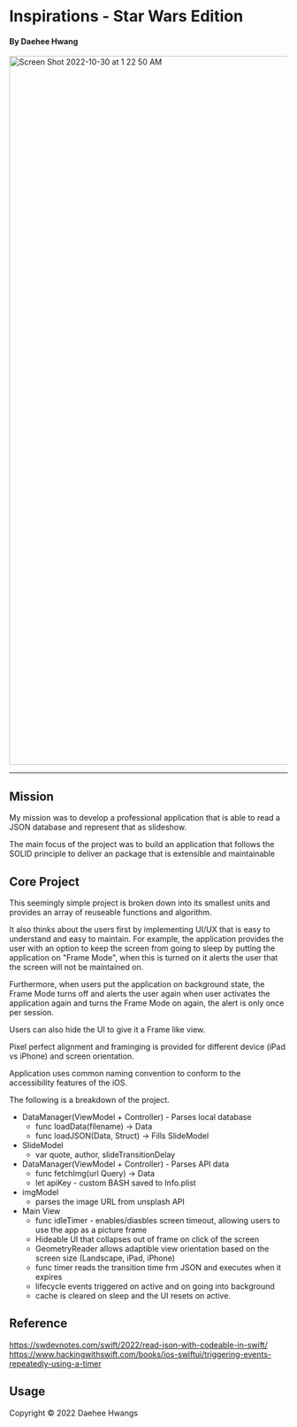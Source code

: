# Inspirations - Star Wars Edition
#### By Daehee Hwang

<img width="1281" alt="Screen Shot 2022-10-30 at 1 22 50 AM" src="https://user-images.githubusercontent.com/102007615/198869372-19aeb429-17ec-4690-929c-81f19329676c.png">


----------------------
## Mission
My mission was to develop a professional application that is able to read a JSON database and represent that as slideshow.

The main focus of the project was to build an application that follows the SOLID principle to deliver an package that is extensible and maintainable

## Core Project

This seemingly simple project is broken down into its smallest units and provides an array of reuseable functions and algorithm.

It also thinks about the users first by implementing UI/UX that is easy to understand and easy to maintain. For example, the application provides the user with an option to keep the screen from going to sleep by putting the application on "Frame Mode", when this is turned on it alerts the user that the screen will not be maintained on. 

Furthermore, when users put the application on background state, the Frame Mode turns off and alerts the user again when user activates the application again and turns the Frame Mode on again, the alert is only once per session.

Users can also hide the UI to give it a Frame like view.

Pixel perfect alignment and framinging is provided for different device (iPad vs iPhone) and screen orientation.

Application uses common naming convention to conform to the accessibility features of the iOS. 


The following is a breakdown of the project.

* DataManager(ViewModel + Controller) - Parses local database
    *    func loadData(filename) -> Data
    *    func loadJSON(Data, Struct) -> Fills SlideModel
* SlideModel
    * var quote, author, slideTransitionDelay  
* DataManager(ViewModel + Controller) - Parses API data
    *    func fetchImg(url Query) -> Data
    *    let apiKey - custom BASH saved to Info.plist
* imgModel
    *    parses the image URL from unsplash API
* Main View
    *    func idleTimer - enables/diasbles screen timeout, allowing users to use the app as a picture frame
    *    Hideable UI that collapses out of frame on click of the screen
    *    GeometryReader allows adaptible view orientation based on the screen size (Landscape, iPad, iPhone)
    *    func timer reads the transition time frm JSON and executes when it expires
    *    lifecycle events triggered on active and on going into background
    *    cache is cleared on sleep and the UI resets on active.

## Reference
https://swdevnotes.com/swift/2022/read-json-with-codeable-in-swift/
https://www.hackingwithswift.com/books/ios-swiftui/triggering-events-repeatedly-using-a-timer

## Usage
Copyright © 2022 Daehee Hwangs
